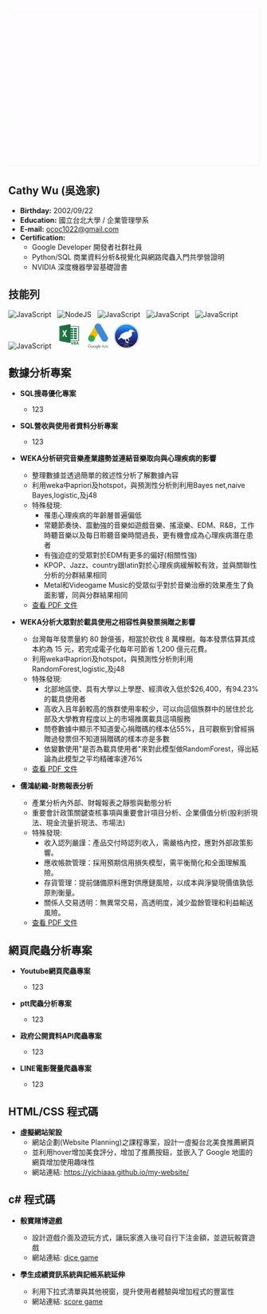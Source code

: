 <img src="introduction2.gif" alt="Description of GIF" width="800" height="320">

## Cathy Wu (吳逸家)

- **Birthday:** 2002/09/22
- **Education:** 國立台北大學 / 企業管理學系
- **E-mail:** ococ1022@gmail.com
- **Certification:**
  - Google Developer 開發者社群社員
  - Python/SQL 商業資料分析&視覺化與網路爬蟲入門共學營證明
  - NVIDIA 深度機器學習基礎證書


## 技能列

<img src="https://cdn.jsdelivr.net/gh/devicons/devicon@latest/icons/python/python-original.svg" alt="JavaScript" width="50" height="50"/> &nbsp;
<img src="https://cdn.jsdelivr.net/gh/devicons/devicon@latest/icons/csharp/csharp-original.svg" alt="NodeJS" width="50" height="50"/> &nbsp;
<img src="https://cdn.jsdelivr.net/gh/devicons/devicon@latest/icons/html5/html5-plain-wordmark.svg" alt="JavaScript" width="50" height="50"/> &nbsp;
<img src="https://cdn.jsdelivr.net/gh/devicons/devicon@latest/icons/azuresqldatabase/azuresqldatabase-original.svg" alt="JavaScript" width="50" height="50"/> &nbsp;
<img src="https://cdn.jsdelivr.net/gh/devicons/devicon@latest/icons/jupyter/jupyter-original-wordmark.svg"  alt="JavaScript" width="50" height="50"/> &nbsp;
<img src="https://cdn.jsdelivr.net/gh/devicons/devicon@latest/icons/stata/stata-original-wordmark.svg"  alt="JavaScript" width="50" height="50"/> &nbsp;
<img src="vba2.png" alt="JavaScript" width="50" height="60"/> &nbsp;
<img src="Google_Ads.png" alt="JavaScript" width="40" height="50"/> &nbsp;
<img src="weka.jpg" alt="JavaScript" width="50" height="50"/> &nbsp;
&nbsp;

## 數據分析專案

- **SQL搜尋優化專案**
  - 123

- **SQL營收與使用者資料分析專案**
  - 123
    
- **WEKA分析研究音樂產業趨勢並連結音樂取向與心理疾病的影響**
  - 整理數據並透過簡單的敘述性分析了解數據內容
  - 利用weka中apriori及hotspot，與預測性分析則利用Bayes net,naive Bayes,logistic,及j48
  - 特殊發現:
    - 罹患心理疾病的年齡層普遍偏低
    - 常聽節奏快、震動強的音樂如遊戲音樂、搖滾樂、EDM、R&B，工作時聽音樂以及每日聆聽音樂時間過長，更有機會成為心理疾病潛在患者
    - 有強迫症的受眾對於EDM有更多的偏好(相關性強)
    - KPOP、Jazz、country跟latin對於心理疾病緩解較有效，並與關聯性分析的分群結果相同
    - Metal和Videogame Music的受眾似乎對於音樂治療的效果產生了負面影響，同與分群結果相同
  - [查看 PDF 文件](path/to/WEKA分析研究音樂產業趨勢並連結音樂取向與心理疾病的影響.pdf)
  
- **WEKA分析大眾對於載具使用之相容性與發票捐贈之影響**
  - 台灣每年發票量約 80 餘億張，相當於砍伐 8 萬棵樹。每本發票估算其成本約為 15 元，若完成電子化每年可節省 1,200 億元花費。
  - 利用weka中apriori及hotspot，與預測性分析則利用RandomForest,logistic,及j48
  - 特殊發現:
    - 北部地區使、具有大學以上學歷、經濟收入低於$26,400，有94.23%的載具使用者
    - 高收入且年齡較高的族群使用率較少，可以向這個族群中的居住於北部及大學教育程度以上的市場推廣載具這項服務
    - 問卷數據中顯示不知道愛心捐贈碼的樣本佔55%，且可觀察到曾經捐贈過發票但不知道捐贈碼的樣本亦是多數
    - 依變數使用"是否為載具使用者"來對此模型做RandomForest，得出結論為此模型之平均精確率達76%
  - [查看 PDF 文件](path/to/WEKA大眾對於載具使用之相容性與發票捐贈之影響.pdf)

- **儒鴻紡織-財務報表分析**
  - 產業分析內外部、財報報表之靜態與動態分析
  - 重要會計政策關鍵查核事項與重要會計項目分析、企業價值分析(股利折現法、現金流量折現法、市場法)
  - 特殊發現:
    - 收入認列嚴謹：產品交付時認列收入，需嚴格內控，應對外部政策影響。
    - 應收帳款管理：採用預期信用損失模型，需平衡簡化和全面理解風險。
    - 存貨管理：提前儲備原料應對供應鏈風險，以成本與淨變現價值孰低原則衡量。
    - 關係人交易透明：無異常交易，高透明度，減少盈餘管理和利益輸送風險。
  - [查看 PDF 文件](path/to/儒鴻紡織-財務報表分析.pdf)

## 網頁爬蟲分析專案

- **Youtube網頁爬蟲專案**
  - 123

- **ptt爬蟲分析專案**
  - 123

- **政府公開資料API爬蟲專案**
  - 123

- **LINE電影聲量爬蟲專案**
  - 123

## HTML/CSS 程式碼

- **虛擬網站架設**
  - 網站企劃(Website Planning)之課程專案，設計一虛擬台北美食推薦網頁
  - 並利用hover增加美食評分，增加了推薦按鈕，並嵌入了 Google 地圖的網頁增加使用趣味性
  - 網站連結: https://yichiaaa.github.io/my-website/
  
## c# 程式碼

- **骰寶賭博遊戲**
  - 設計遊戲介面及遊玩方式，讓玩家進入後可自行下注金額，並遊玩骰寶遊戲
  - 網站連結: [dice game](https://github.com/yichiaaa/c/blob/be0184d69acaa35338f84d0c0002d7f7522b3a95/dice.md)
    
- **學生成績資訊系統與記帳系統延伸**
  - 利用下拉式清單與其他視窗，提升使用者體驗與增加程式的豐富性
  - 網站連結: [score game](https://github.com/yichiaaa/c/blob/be0184d69acaa35338f84d0c0002d7f7522b3a95/score.md)
  
  
